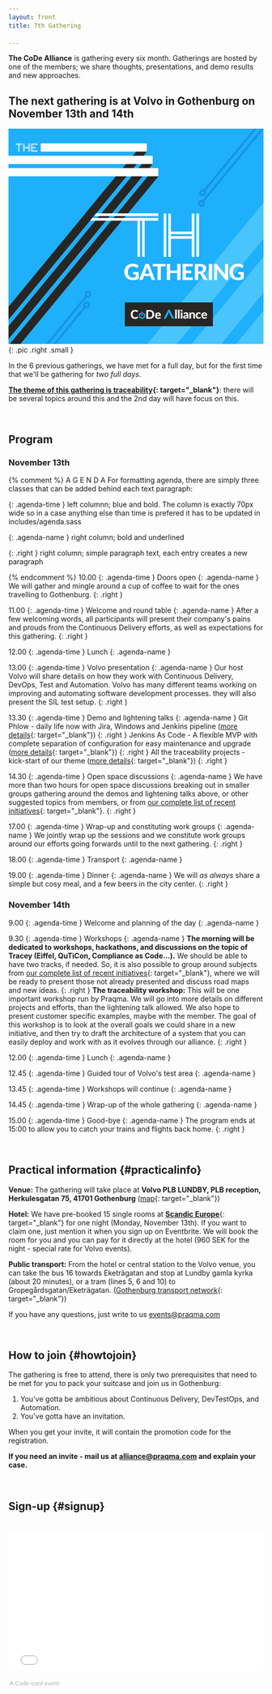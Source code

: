 ```yaml
---
layout: front
title: 7th Gathering

---
```


**The CoDe Alliance** is gathering every six month. Gatherings are hosted by one of the members; we share thoughts, presentations, and demo results and new approaches.

## The next gathering is at Volvo in Gothenburg on November 13th and 14th

![Alliance Chat](/images/7th-gathering-v3.jpg){: .pic .right .small }

In the 6 previous gatherings, we have met for a full day, but for the first time that we'll be gathering for _two full days_.

**[The theme of this gathering is traceability]({{site.url}}/initiatives/#traceability){: target="\_blank"}**: there will be several topics around this and the 2nd day will have focus on this.

<br>

## Program

### November 13th

{% comment %}
A G E N D A
For formatting agenda, there are simply three classes that can be added behind each text paragraph:

{: .agenda-time }
  left columnn; blue and bold.
  The column is exactly 70px wide so in a case anything else than time is prefered it has to be updated in includes/agenda.sass

{: .agenda-name }
  right column; bold and underlined

{: .right }
  right column; simple paragraph text, each entry creates a new paragraph

{% endcomment %}
10.00
{: .agenda-time }
Doors open
{: .agenda-name }
We will gather and mingle around a cup of coffee to wait for the ones travelling to Gothenburg.
{: .right }

11.00
{: .agenda-time }
Welcome and round table
{: .agenda-name }
After a few welcoming words, all participants will present their company's pains and prouds from the Continuous Delivery efforts, as well as expectations for this gathering.
{: .right }

12.00
{: .agenda-time }
Lunch
{: .agenda-name }

13.00
{: .agenda-time }
Volvo presentation
{: .agenda-name }
Our host Volvo will share details on how they work with Continuous Delivery, DevOps, Test and Automation. Volvo has many different teams working on improving and automating software development processes. they will also present the SIL test setup.
{: .right }

13.30
{: .agenda-time }
Demo and lightening talks
{: .agenda-name }
Git Phlow - daily life now with Jira, Windows and Jenkins pipeline ([more details]({{site.url}}/initiatives/#gitphlow){: target="\_blank"})
{: .right }
Jenkins As Code - A flexible MVP with complete separation of configuration for easy maintenance and upgrade ([more details]({{site.url}}/initiatives/#jac){: target="\_blank"})
{: .right }
All the traceability projects - kick-start of our theme ([more details]({{site.url}}/initiatives/#traceability){: target="\_blank"})
{: .right }

14.30
{: .agenda-time }
Open space discussions
{: .agenda-name }
We have more than two hours for open space discussions breaking out in smaller groups gathering around the demos and lightening talks above, or other suggested topics from members, or from [our complete list of recent initiatives]({{site.url}}/initiatives/){: target="\_blank"}.
{: .right }

17.00
{: .agenda-time }
Wrap-up and constituting work groups
{: .agenda-name }
We jointly wrap up the sessions and we constitute work groups around our efforts going forwards until to the next gathering.
{: .right }

18.00
{: .agenda-time }
Transport
{: .agenda-name }

19.00
{: .agenda-time }
Dinner
{: .agenda-name }
We will _as always_ share a simple but cosy meal, and a few beers in the city center.
{: .right }


### November 14th

9.00
{: .agenda-time }
Welcome and planning of the day
{: .agenda-name }

9.30
{: .agenda-time }
Workshops
{: .agenda-name }
**The morning will be dedicated to workshops, hackathons, and discussions on the topic of Tracey (Eiffel, QuTiCon, Compliance as Code…).** We should be able to have two tracks, if needed. So, it is also possible to group around subjects from [our complete list of recent initiatives]({{site.url}}/initiatives/){: target="\_blank"}, where we will be ready to present those not already presented and discuss road maps and new ideas.
{: .right }
**The traceability workshop:** This will be one important workshop run by Praqma. We will go into more details on different projects and efforts, than the lightening talk allowed. We also hope to present customer specific examples, maybe with the member.
The goal of this workshop is to look at the overall goals we could share in a new initiative, and then try to draft the architecture of a system that you can easily deploy and work with as it evolves through our alliance.
{: .right }

12.00
{: .agenda-time }
Lunch
{: .agenda-name }

12.45
{: .agenda-time }
Guided tour of Volvo's test area
{: .agenda-name }

13.45
{: .agenda-time }
Workshops will continue
{: .agenda-name }

14.45
{: .agenda-time }
Wrap-up of the whole gathering
{: .agenda-name }

15.00
{: .agenda-time }
Good-bye
{: .agenda-name }
The program ends at 15:00 to allow you to catch your trains and flights back home.
{: .right }

<br>

## Practical information {#practicalinfo}

**Venue:** The gathering will take place at **Volvo PLB LUNDBY, PLB reception, Herkulesgatan 75, 41701 Gothenburg** ([map](https://www.google.se/maps/place/Volvo+PLB+LUNDBY/@57.7127171,11.9242735,17z/data=!4m5!3m4!1s0x0:0xfa965b0c62e7cf34!8m2!3d57.7126362!4d11.9234537){: target="\_blank"})

**Hotel:** We have pre-booked 15 single rooms at [**Scandic Europe**](https://www.scandichotels.com/hotels/sweden/gothenburg/scandic-europa){: target="\_blank"} for one night (Monday, November 13th). If you want to claim one, just mention it when you sign up on Eventbrite. We will book the room for you and you can pay for it directly at the hotel (960 SEK for the night - special rate for Volvo events).

**Public transport:** From the hotel or central station to the Volvo venue, you can take the bus 16 towards Eketrägatan and stop at Lundby gamla kyrka (about 20 minutes), or a tram (lines 5, 6 and 10) to Gropegårdsgatan/Eketrägatan. ([Gothenburg transport network](http://www.vasttrafik.se/){: target="\_blank"})

If you have any questions, just write to us [events@praqma.com](mailto:events@praqma.com)

<br>

## How to join {#howtojoin}

The gathering is free to attend, there is only two prerequisites that need to be met for you to pack your suitcase and join us in Gothenburg:

1. You've gotta be ambitious about Continuous Delivery, DevTestOps, and Automation.
2. You've gotta have an invitation.

When you get your invite, it will contain the promotion code for the registration.

**If you need an invite - mail us at [alliance@praqma.com](mailto:alliance@praqma.com) and explain your case.**

<br>

## Sign-up {#signup}

<br>

<div style="width:100%; text-align:left;"><iframe src="//eventbrite.co.uk/tickets-external?eid=37122456266&ref=etckt" frameborder="0" height="280" width="100%" vspace="0" hspace="0" marginheight="5" marginwidth="5" scrolling="auto" allowtransparency="true"></iframe><div style="font-family: 'Lato', Helvetica, Arial; font-size:12px; padding:10px 0 5px; margin:2px; width:100%; text-align:left;" ><a class="powered-by-eb" style="color: #ADB0B6; text-decoration: none;" target="_blank" href="http://www.code-conf.com/code-alliance-seven/">A Code-conf event</a></div></div>
